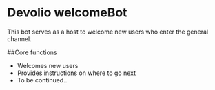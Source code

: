 # Devolio welcomeBot
This bot serves as a host to welcome new users who enter the general channel.

##Core functions
- Welcomes new users
- Provides instructions on where to go next
- To be continued..